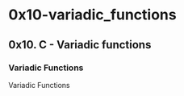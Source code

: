# 0x10-variadic_functions

## 0x10. C - Variadic functions

### Variadic Functions

Variadic Functions

